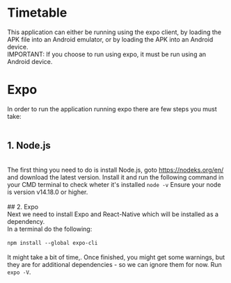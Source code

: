 # Timetable

This application can either be running using the expo client, by loading the APK file into an Android emulator, or by loading the APK into an Android device.
</br>IMPORTANT: If you choose to run using expo, it must be run using an Android device.

# Expo
In order to run the application running expo there are few steps you must take:
</br>
</br><h2>1. Node.js</h2>
</br>The first thing you need to do is install Node.js, goto https://nodeks.org/en/ and download the latest version. Install it and run the following command in your CMD terminal to check wheter it's installed `node -v` Ensure your node is version v14.18.0 or higher.
</br>
</br>## 2. Expo
</br>Next we need to install Expo and React-Native which will be installed as a dependency.
</br>In a terminal do the following:
</br>
</br>`npm install --global expo-cli`
</br>
</br>It might take a bit of time,. Once finished, you might get some warnings, but they are for additional dependencies - so we can ignore them for now. Run `expo -V`.
